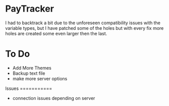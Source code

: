 PayTracker
==========
I had to backtrack a bit due to the unforeseen compatibility issues with the variable types, but I have patched some of the holes but with every fix more holes are created some even larger then the last. 

To Do
===========
<ul>
<li>Add More Themes</li>
<li>Backup text file</li>
<li>make more server options</li>
</ul>
Issues
===========
<ul>
<li>connection issues depending on server</li>
</ul>
